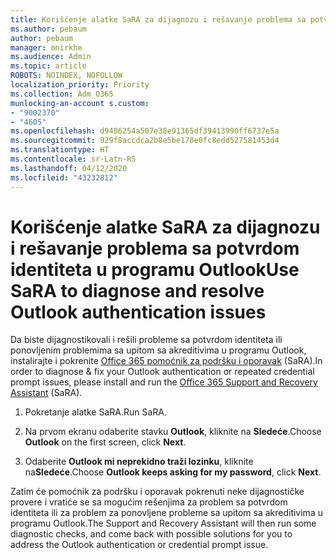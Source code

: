 ```yaml
---
title: Korišćenje alatke SaRA za dijagnozu i rešavanje problema sa potvrdom identiteta u programu Outlook
ms.author: pebaum
author: pebaum
manager: mnirkhe
ms.audience: Admin
ms.topic: article
ROBOTS: NOINDEX, NOFOLLOW
localization_priority: Priority
ms.collection: Adm_O365
munlocking-an-account s.custom:
- "9002370"
- "4605"
ms.openlocfilehash: d9486254a507e38e91365df39413990ff6737e5a
ms.sourcegitcommit: 929f8accdca2b8e5be170e0fc8edd527581453d4
ms.translationtype: HT
ms.contentlocale: sr-Latn-RS
ms.lasthandoff: 04/12/2020
ms.locfileid: "43232812"
---
```

# <a name="use-sara-to-diagnose-and-resolve-outlook-authentication-issues"></a><span data-ttu-id="f2279-102">Korišćenje alatke SaRA za dijagnozu i rešavanje problema sa potvrdom identiteta u programu Outlook</span><span class="sxs-lookup"><span data-stu-id="f2279-102">Use SaRA to diagnose and resolve Outlook authentication issues</span></span>

<span data-ttu-id="f2279-103">Da biste dijagnostikovali i rešili probleme sa potvrdom identiteta ili ponovljenim problemima sa upitom sa akreditivima u programu Outlook, instalirajte i pokrenite [Office 365 pomoćnik za podršku i oporavak](https://diagnostics.office.com/#/) (SaRA).</span><span class="sxs-lookup"><span data-stu-id="f2279-103">In order to diagnose & fix your Outlook authentication or repeated credential prompt issues, please install and run the [Office 365 Support and Recovery Assistant](https://diagnostics.office.com/#/) (SaRA).</span></span>

1. <span data-ttu-id="f2279-104">Pokretanje alatke SaRA.</span><span class="sxs-lookup"><span data-stu-id="f2279-104">Run SaRA.</span></span>

2. <span data-ttu-id="f2279-105">Na prvom ekranu odaberite stavku **Outlook**, kliknite na **Sledeće**.</span><span class="sxs-lookup"><span data-stu-id="f2279-105">Choose **Outlook** on the first screen, click **Next**.</span></span>

3. <span data-ttu-id="f2279-106">Odaberite **Outlook mi neprekidno traži lozinku**, kliknite na**Sledeće**.</span><span class="sxs-lookup"><span data-stu-id="f2279-106">Choose **Outlook keeps asking for my password**, click **Next**.</span></span>

<span data-ttu-id="f2279-107">Zatim će pomoćnik za podršku i oporavak pokrenuti neke dijagnostičke provere i vratiće se sa mogućim rešenjima za problem sa potvrdom identiteta ili za problem za ponovljene probleme sa upitom sa akreditivima u programu Outlook.</span><span class="sxs-lookup"><span data-stu-id="f2279-107">The Support and Recovery Assistant will then run some diagnostic checks, and come back with possible solutions for you to address the Outlook authentication or credential prompt issue.</span></span>
